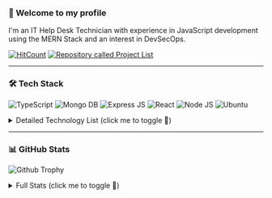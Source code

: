 ### 👋 Welcome to my profile
I'm an IT Help Desk Technician with experience in JavaScript development using the MERN Stack and an interest in DevSecOps.

[![HitCount](https://hits.dwyl.com/RosaleeKnight/RosaleeKnight.svg?style=flat)](http://hits.dwyl.com/RosaleeKnight/RosaleeKnight)
<a href="https://github.com/RosaleeKnight/project-list"><img src="https://user-images.githubusercontent.com/97799058/159589581-2bd9a2a7-6e46-464f-a0c1-19a3ffacd3bf.svg" alt="Repository called Project List" ></a>

----
### 🛠️ Tech Stack

<img src="https://img.shields.io/badge/TypeScript-007ACC?style=for-the-badge&logo=typescript&logoColor=white" alt="TypeScript" > <img src="https://img.shields.io/badge/MongoDB-4EA94B?style=for-the-badge&logo=mongodb&logoColor=white" alt="Mongo DB" > <img src="https://img.shields.io/badge/Express%20js-000000?style=for-the-badge&logo=express&logoColor=white" alt="Express JS" > <img src="https://img.shields.io/badge/React-20232A?style=for-the-badge&logo=react&logoColor=61DAFB" alt="React" > <img src="https://img.shields.io/badge/Node%20js-339933?style=for-the-badge&logo=nodedotjs&logoColor=white" alt="Node JS" > <img src="https://img.shields.io/badge/Ubuntu-E95420?style=for-the-badge&logo=ubuntu&logoColor=white" alt="Ubuntu" >

<details>
<summary>Detailed Technology List (click me to toggle 👀)</summary>
<p>Programing Languages: <a href="https://developer.arm.com/documentation/dui0473/c/writing-arm-assembly-language"> Assembly, </a> <a href="https://developer.mozilla.org/en-US/docs/Web/JavaScript"> JavaScript, </a> <a href="https://www.python.org/"> Python, </a> <a href="https://www.ibm.com/docs/en/db2/10.5?topic=fundamentals-sql"> SQL, </a> <a href="https://www.typescriptlang.org/"> TypeScript, </a> <a href="https://nixos.wiki/wiki/Nix_Expression_Language"> Nix </a></p>
<p>Markup Languages: <a href="https://html.spec.whatwg.org/multipage/"> HTML 5, </a> <a href="https://www.markdownguide.org/"> Markdown, </a> <a href="https://www.w3schools.com/xml/xml_whatis.asp"> XML</p> 
<p></a>Serialization: <a href="https://www.json.org/json-en.html"> JSON, </a> <a href="https://yaml.org/"> YAML </a> </p>
<p>Styling: <a href="https://getbootstrap.com/"> Bootstrap, </a> <a href="https://www.w3.org/Style/CSS/"> CSS3, </a> <a href="https://sass-lang.com/"> SASS, </a> <a href="https://tailwindcss.com/"> Tailwind CSS </a></p>
<p>JavaScript Framework: <a href="https://expressjs.com/"> Express.js, </a>  <a href="https://jquery.com/"> jQuery, </a>  <a href="https://nextjs.org/"> Next.js </a></p>
<p>JavaScript Runtime Environment: <a href="https://nodejs.org/en/"> Node.js </a></p>
<p>JavaScript Libraries: <a href="https://kaboomjs.com/"> Kaboom.js, </a>  <a href="https://reactjs.org/"> React.js, </a> <a href="https://react-redux.js.org/"> Redux.js </a> </p>
<p>Bundlers: <a href="https://esbuild.github.io/"> esbuild, </a> <a href="https://webpack.js.org/"> webpack </a></p>
<p>Cross-platform: <a href="https://www.electronjs.org/"> Electron.js, </a> <a href="https://reactnative.dev/"> React Native </a></p>
<p>Python Libraries: <a href="https://pandas.pydata.org/"> Pandas, </a>  <a href="https://www.pygame.org/"> Pygame </a></p>
<p>Package Mangers: <a href="https://www.npmjs.com/"> NPM, </a> <a href="https://pypi.org/"> PyPi </a></p> 
<p>Testing Frameworks: <a href="https://jestjs.io/"> Jest, </a> <a href="https://wiki.python.org/moin/PyUnit"> PyUnit </a></p> 
<p>Application Security Platform: <a href="https://lgtm.com/"> LGTM, </a> <a href="https://snyk.io/"> SNYK </a></p>  
<p>Version Control: <a href="https://git-scm.com/"> Git </a></p> 
<p>Version Control System: <a href="https://github.com/"> GitHub </a></p> 
<p>Command-Line: <a href="https://www.gnu.org/software/bash/"> GNU Bash, </a> <a href="https://docs.microsoft.com/en-us/powershell/"> PowerShell </a></p> 
<p>IDE (Integrated Development Environment): <a href="https://www.jetbrains.com/pycharm/"> Pycharm, </a> <a href="https://replit.com/"> Replit </a></p> 
<p>Text Editor: <a href="https://www.nano-editor.org/"> GNU Nano, </a> <a href="https://www.vim.org/"> VIM, </a> <a href="https://code.visualstudio.com/"> Visual Studio Code </a></p> 
<p>Interactive Computing Platform: <a href="https://jupyter.org/"> Jupyter Notebook </a></p> 
<p>NoSQL Database: <a href="https://www.mongodb.com/"> MongoDB </a></p> 
<p>Relational Database Management System: <a href="https://docs.microsoft.com/en-us/sql/ssms/"> Microsoft SQL Server, </a> <a href="https://www.mysql.com/"> MySQL, </a> <a href="https://www.postgresql.org/"> PostgreSQL </a></p>   
<p>Continuous Integration: <a href="https://circleci.com/"> Circle CI, </a> <a href="https://github.com/features/actions"> GitHub Actions, </a> <a href="https://gradle.org/"> Gradle, </a> <a href="https://www.jenkins.io/"> Jenkins, </a> <a href="https://www.travis-ci.com/"> Travis CI, <a href="https://webapp.io/"> Webapp.io </a></p>
<p>Container: <a href="https://www.docker.com/"> Docker </a></p> 
<p>Container Orchestration: <a href="https://kubernetes.io/"> Kubernetes </a></p> 
<p>Configuration Management: <a href="https://www.ansible.com/"> Ansible </a></p> 
<p>Provisioning: <a href="https://www.terraform.io/"> Terraform </a></p> 
<p>Monitoring System: <a href="https://www.nagios.org/"> Nagios, </a> <a href="https://prometheus.io/"> Prometheus </a></p>
<p>Log Management: <a href="https://www.elastic.co/elastic-stack/"> Elastic Stack </a></p> 
<p>Distributed Tracing Tools: <a href="https://www.jaegertracing.io/"> Jaeger </a></p>
<p>Service Mesh: <a href="https://istio.io/"> Istio </a></p> 
<p>Message-Broker: <a href="https://www.rabbitmq.com/"> RabbitMQ </a></p> 
<p>Issue Tracking: <a href="https://www.atlassian.com/software/jira"> Jira, </a> <a href="https://www.servicenow.com/"> ServiceNow </a> <a href="https://www.spiceworks.com/free-help-desk-software/"> Spiceworks </a></p> 
<p>Web Server: <a href="https://www.nginx.com/"> Nginx </a></p> 
<p>Virtualization: <a href="https://learn.microsoft.com/en-us/virtualization/hyper-v-on-windows/about/"> Hyper-V, </a> <a href="https://vmc.vmware.com/"> VMware </a></p> 
<p>Project Management: <a href="https://www.teamwork.com/"> Teamwork, </a> <a href="https://www.zenhub.com/"> ZenHub </a></p> 
<p>Customer Relationship Management: <a href="https://www.salesforce.com/ca/"> Salesforce </a></p>  
<p>Chat Based Collaboration: <a href="https://www.microsoft.com/en-ca/microsoft-teams/group-chat-software"> Microsoft Teams, </a> <a href="https://slack.com/"> Slack, </a> <a href="https://www.zoom.us/"> Zoom </a></p>
<p>Document Editor: <a href="https://docs.google.com/">  Google Docs, </a> <a href="https://www.libreoffice.org/"> LibreOffice, </a> <a href="https://www.microsoft.com/en-ww/microsoft-365/word"> Microsoft Word </a></p>
<p>Spreadsheet Editor: <a href="https://www.google.com/sheets/about/"> Google Sheets, </a> <a href="https://www.microsoft.com/en-us/microsoft-365/excel"> Microsoft Excel </a></p>  
<p>Cloud Providers: <a href="https://aws.amazon.com/"> Amazon Web Services, </a> <a href="https://cloud.google.com/"> Google Cloud Platform </a></p> 
<p>VoIP Software:<a href="https://discord.com/"> Discord </a></p> 
<p>Directory Service: <a href="https://learn.microsoft.com/en-us/windows-server/identity/ad-ds/get-started/virtual-dc/active-directory-domain-services-overview"> Active Directory </a></p>  
<p>Web Browsers: <a href="https://brave.com/"> Brave, </a>  <a href="https://www.google.ca/intl/en_ca/chrome/"> Chrome, </a> <a href="https://www.mozilla.org/en-CA/firefox/"> Firefox, </a> <a href="https://www.microsoft.com/en-us/edge"> Microsoft Edge, </a> <a href="https://www.apple.com/ca/safari/"> Safari, </a> <a href="https://www.torproject.org/"> Tor </a></p>
<p>Operating Systems: <a href="https://www.android.com/intl/en_ca/"> Android, </a> <a href="https://www.freebsd.org/"> Free BSD, </a> <a href="https://www.apple.com/ca/ios/ios-16/"> iOS </a>  <a href="https://www.linux.org/"> Linux, </a> <a href="https://www.apple.com/ca/macos/monterey/"> MacOS, </a> <a href="https://www.microsoft.com/en-ca/windows/windows-11"> Windows, </a></p> 
<p>Linux Distros: <a href="https://www.kali.org/"> Kali Linux, </a> <a href="https://remnux.org/"> REMnux, </a> <a href="https://tails.boum.org/"> Tails, </a> <a href="https://ubuntu.com/"> Ubuntu </a></p> 
<p>Security Information and Event Management: <a href="https://www.solarwinds.com/"> SolarWinds </a></p>
<p>Security Orchestrated, Automation and Response (SOAR): <a href="https://www.splunk.com/"> Splunk </a></p>
<p>Intrusion Detection System: <a href="https://www.ossec.net/"> OSSEC, </a> <a href="https://securityonionsolutions.com/"> Security Onion, </a> <a href="https://www.snort.org/"> Snort </a></p>
<p>Password Auditing: <a href="https://www.openwall.com/john/"> John the Ripper </a></p>
<p>Web Vulnerability: <a href="https://www.acunetix.com/"> Acunetix, </a> <a href="https://portswigger.net/burp"> Burp Suite, </a> <a href="https://www.tenable.com/products/nessus/nessus-professional"> Nessus Professional, </a> <a href="https://cirt.net/Nikto2"> Nikto, </a>  <a href="https://owasp.org/www-project-zap/"> ZAP </a></p>
<p>Fingerprinting and Forensics Tool: <a href="https://lcamtuf.coredump.cx/p0f3/"> p0f </a></p>
<p>Encryption: <a href="https://en.wikipedia.org/wiki/Tcpcrypt"> TCPCrypt </a></p>
<p>Firewalls: <a href="https://www.pfsense.org/"> PfSense </a></p>
<p>User Awareness Training Exercises: <a href="https://getgophish.com/"> Gophish </a></p>
<p>Penetration Testing: <a href="https://www.aircrack-ng.org/"> Aircrack-ng, </a> <a href="https://www.metasploit.com/"> Metasploit Framework, </a> <a href="https://nmap.org/"> Nmap, </a> <a href="https://www.openvas.org/"> OpenVAS, </a> <a href="https://www.shodan.io/"> Shodan, </a> <a href="https://sqlmap.org/"> Sqlmap, </a> <a href="https://www.wireshark.org/"> Wireshark </a></p>
</details>


-----
### 📊 GitHub Stats
 <p><img src="https://github-profile-trophy.vercel.app/?username=RosaleeKnight&theme=nord&margin-w=5&margin-h=5&rank=S,A,B,C" alt="Github Trophy" /></p>
<details>
 <summary>Full Stats (click me to toggle 👀)</summary>
 <p><img src="https://github-readme-stats.vercel.app/api/top-langs/?username=RosaleeKnight&layout=compact&theme=nord&langs_count=10&hide=jupyter%20notebook,html,css,markdown" alt="Most used languages" /></p>
 <p><img src="https://github-readme-stats.vercel.app/api?username=RosaleeKnight&show_icons=true&theme=nord&count_private=true&hide=stars,contribs&include_all_commits=true&rank_icon=github" alt="Github Stats" /></p>
 <p><img src="https://github-readme-streak-stats.herokuapp.com/?user=RosaleeKnight&theme=nord" alt="Stat Streak" /></p>
</details>
